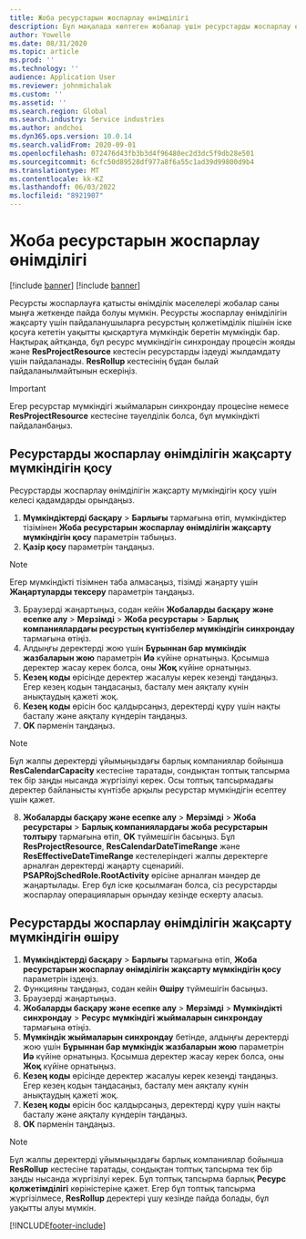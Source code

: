 ```yaml
---
title: Жоба ресурстарын жоспарлау өнімділігі
description: Бұл мақалада көптеген жобалар үшін ресурстарды жоспарлау өнімділігін жақсарту жолы туралы ақпарат берілген.
author: Yowelle
ms.date: 08/31/2020
ms.topic: article
ms.prod: ''
ms.technology: ''
audience: Application User
ms.reviewer: johnmichalak
ms.custom: ''
ms.assetid: ''
ms.search.region: Global
ms.search.industry: Service industries
ms.author: andchoi
ms.dyn365.ops.version: 10.0.14
ms.search.validFrom: 2020-09-01
ms.openlocfilehash: 072476d43fb3b3d4f96480ec2d3dc5f9db28e501
ms.sourcegitcommit: 6cfc50d89528df977a8f6a55c1ad39d99800d9b4
ms.translationtype: MT
ms.contentlocale: kk-KZ
ms.lasthandoff: 06/03/2022
ms.locfileid: "8921907"
---
```

# <a name="project-resource-scheduling-performance"></a>Жоба ресурстарын жоспарлау өнімділігі

[!include [banner](../includes/banner.md)]
[!include [banner](../includes/preview-banner.md)]


Ресурсты жоспарлауға қатысты өнімділік мәселелері жобалар саны мыңға жеткенде пайда болуы мүмкін. Ресурсты жоспарлау өнімділігін жақсарту үшін пайдаланушыларға ресурстың қолжетімділік пішінін іске қосуға кететін уақытты қысқартуға мүмкіндік беретін мүмкіндік бар. Нақтырақ айтқанда, бұл ресурс мүмкіндігін синхрондау процесін жояды және **ResProjectResource** кестесін ресурстарды іздеуді жылдамдату үшін пайдаланады. **ResRollup** кестесінің бұдан былай пайдаланылмайтынын ескеріңіз.

> [!IMPORTANT]
> Егер ресурстар мүмкіндігі жыймаларын синхрондау процесіне немесе **ResProjectResource** кестесіне тәуелділік болса, бұл мүмкіндікті пайдаланбаңыз.

## <a name="enable-resource-scheduling-performance-enhancement"></a>Ресурстарды жоспарлау өнімділігін жақсарту мүмкіндігін қосу
Ресурстарды жоспарлау өнімділігін жақсарту мүмкіндігін қосу үшін келесі қадамдарды орындаңыз.

1. **Мүмкіндіктерді басқару** > **Барлығы** тармағына өтіп, мүмкіндіктер тізімінен **Жоба ресурстарын жоспарлау өнімділігін жақсарту мүмкіндігін қосу** параметрін табыңыз.
2. **Қазір қосу** параметрін таңдаңыз.

> [!NOTE]
> Егер мүмкіндікті тізімнен таба алмасаңыз, тізімді жаңарту үшін **Жаңартуларды тексеру** параметрін таңдаңыз.

3. Браузерді жаңартыңыз, содан кейін **Жобаларды басқару және есепке алу** > **Мерзімді** > **Жоба ресурстары** > **Барлық компаниялардағы ресурстың күнтізбелер мүмкіндігін синхрондау** тармағына өтіңіз.
4. Алдыңғы деректерді жою үшін **Бұрыннан бар мүмкіндік жазбаларын жою** параметрін **Иә** күйіне орнатыңыз. Қосымша деректер жасау керек болса, оны **Жоқ** күйіне орнатыңыз.
5. **Кезең коды** өрісінде деректер жасалуы керек кезеңді таңдаңыз. Егер кезең кодын таңдасаңыз, басталу мен аяқталу күнін анықтаудың қажеті жоқ.
6. **Кезең коды** өрісін бос қалдырсаңыз, деректерді құру үшін нақты басталу және аяқталу күндерін таңдаңыз.
7. **OK** пәрменін таңдаңыз.

 > [!NOTE]
 > Бұл жалпы деректерді ұйымыңыздағы барлық компаниялар бойынша **ResCalendarCapacity** кестесіне таратады, сондықтан топтық тапсырма тек бір заңды нысанда жүргізілуі керек. Осы топтық тапсырмадағы деректер байланысты күнтізбе арқылы ресурстар мүмкіндігін есептеу үшін қажет.

8. **Жобаларды басқару және есепке алу** > **Мерзімді** > **Жоба ресурстары** > **Барлық компаниялардағы жоба ресурстарын толтыру** тармағына өтіп, **OK** түймешігін басыңыз. Бұл **ResProjectResource**, **ResCalendarDateTimeRange** және **ResEffectiveDateTimeRange** кестелеріндегі жалпы деректерге арналған деректерді жаңарту сценарийі. **PSAPRojSchedRole.RootActivity** өрісіне арналған мәндер де жаңартылады. Егер бұл іске қосылмаған болса, сіз ресурстарды жоспарлау операцияларын орындау кезінде ескерту аласыз.
 
## <a name="turn-off-resource-scheduling-performance-enhancement"></a>Ресурстарды жоспарлау өнімділігін жақсарту мүмкіндігін өшіру

1. **Мүмкіндіктерді басқару** > **Барлығы** тармағына өтіп, **Жоба ресурстарын жоспарлау өнімділігін жақсарту мүмкіндігін қосу** параметрін іздеңіз.
2. Функцияны таңдаңыз, содан кейін **Өшіру** түймешігін басыңыз.
3. Браузерді жаңартыңыз.
4. **Жобаларды басқару және есепке алу** > **Мерзімді** > **Мүмкіндікті синхрондау** > **Ресурс мүмкіндігі жыймаларын синхрондау** тармағына өтіңіз.
5. **Мүмкіндік жыймаларын синхрондау** бетінде, алдыңғы деректерді жою үшін **Бұрыннан бар мүмкіндік жазбаларын жою** параметрін **Иә** күйіне орнатыңыз. Қосымша деректер жасау керек болса, оны **Жоқ** күйіне орнатыңыз.
6. **Кезең коды** өрісінде деректер жасалуы керек кезеңді таңдаңыз. Егер кезең кодын таңдасаңыз, басталу мен аяқталу күнін анықтаудың қажеті жоқ.
7. **Кезең коды** өрісін бос қалдырсаңыз, деректерді құру үшін нақты басталу және аяқталу күндерін таңдаңыз.
8. **OK** пәрменін таңдаңыз.

> [!NOTE]
> Бұл жалпы деректерді ұйымыңыздағы барлық компаниялар бойынша **ResRollup** кестесіне таратады, сондықтан топтық тапсырма тек бір заңды нысанда жүргізілуі керек. Бұл топтық тапсырма барлық **Ресурс қолжетімділігі** көріністеріне қажет. Егер бұл топтық тапсырма жүргізілмесе, **ResRollup** деректері ұшу кезінде пайда болады, бұл уақытты алуы мүмкін.


[!INCLUDE[footer-include](../includes/footer-banner.md)]